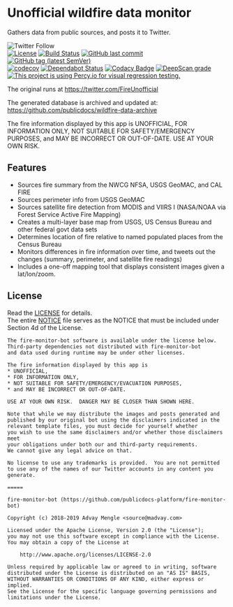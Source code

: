 # Unofficial wildfire data monitor
Gathers data from public sources, and posts it to Twitter.

![Twitter Follow](https://img.shields.io/twitter/follow/FireUnofficial.svg?style=social)  
[![License](https://img.shields.io/badge/License-Apache%202.0-blue.svg)](./LICENSE) [![Build Status](https://travis-ci.com/publicdocs-platform/fire-monitor-bot.svg?branch=master)](https://travis-ci.com/publicdocs-platform/fire-monitor-bot) [![GitHub last commit](https://img.shields.io/github/last-commit/publicdocs-platform/fire-monitor-bot.svg)](https://github.com/publicdocs-platform/fire-monitor-bot/commits) [![GitHub tag (latest SemVer)](https://img.shields.io/github/tag/publicdocs-platform/fire-monitor-bot.svg)](https://github.com/publicdocs-platform/fire-monitor-bot/releases)  
[![codecov](https://codecov.io/gh/publicdocs-platform/fire-monitor-bot/branch/master/graph/badge.svg)](https://codecov.io/gh/publicdocs-platform/fire-monitor-bot) [![Dependabot Status](https://api.dependabot.com/badges/status?host=github&repo=publicdocs-platform/fire-monitor-bot)](https://dependabot.com) [![Codacy Badge](https://api.codacy.com/project/badge/Grade/f2d4cb425efd4ef58a5926f7b973ea58)](https://app.codacy.com/app/publicdocs-platform/fire-monitor-bot?utm_source=github.com&utm_medium=referral&utm_content=publicdocs-platform/fire-monitor-bot&utm_campaign=Badge_Grade_Dashboard) [![DeepScan grade](https://deepscan.io/api/teams/4040/projects/5843/branches/46602/badge/grade.svg)](https://deepscan.io/dashboard#view=project&tid=4040&pid=5843&bid=46602) [![This project is using Percy.io for visual regression testing.](https://percy.io/static/images/percy-badge.svg)](https://percy.io/Public-Docs-Project/fire-monitor-bot)


The original runs at https://twitter.com/FireUnofficial

The generated database is archived and updated at: https://github.com/publicdocs/wildfire-data-archive

The fire information displayed by this app is UNOFFICIAL, FOR INFORMATION ONLY, 
NOT SUITABLE FOR SAFETY/EMERGENCY PURPOSES, 
and MAY BE INCORRECT OR OUT-OF-DATE. USE AT YOUR OWN RISK.


## Features

* Sources fire summary from the NWCG NFSA, USGS GeoMAC, and CAL FIRE
* Sources perimeter info from USGS GeoMAC
* Sources satellite fire detection from MODIS and VIIRS I (NASA/NOAA via Forest Service Active Fire Mapping)
* Creates a multi-layer base map from USGS, US Census Bureau and other federal govt data sets
* Determines location of fire relative to named populated places from the Census Bureau
* Monitors differences in fire information over time, and tweets out the changes (summary, perimeter, and satellite fire readings)
* Includes a one-off mapping tool that displays consistent images given a lat/lon/zoom.


## License

Read the [LICENSE](LICENSE) for details.  
The entire [NOTICE](NOTICE) file serves as the NOTICE that must be included under
Section 4d of the License.

````
The fire-monitor-bot software is available under the license below.
Third-party dependencies not distributed with fire-monitor-bot
and data used during runtime may be under other licenses.

The fire information displayed by this app is
* UNOFFICIAL,
* FOR INFORMATION ONLY, 
* NOT SUITABLE FOR SAFETY/EMERGENCY/EVACUATION PURPOSES, 
* and MAY BE INCORRECT OR OUT-OF-DATE.

USE AT YOUR OWN RISK.  DANGER MAY BE CLOSER THAN SHOWN HERE.

Note that while we may distribute the images and posts generated and
published by our original bot using the disclaimers indicated in the
relevant template files, you must decide for yourself whether
you wish to use the same disclaimers and/or whether those disclaimers meet
your obligations under both our and third-party requirements.
We cannot give any legal advice on that.

No license to use any trademarks is provided.  You are not permitted
to use any of the names of our Twitter accounts in any content you
generate.

=====

fire-monitor-bot (https://github.com/publicdocs-platform/fire-monitor-bot)

Copyright (c) 2018-2019 Advay Mengle <source@madvay.com>

Licensed under the Apache License, Version 2.0 (the "License");
you may not use this software except in compliance with the License.
You may obtain a copy of the License at

    http://www.apache.org/licenses/LICENSE-2.0

Unless required by applicable law or agreed to in writing, software
distributed under the License is distributed on an "AS IS" BASIS,
WITHOUT WARRANTIES OR CONDITIONS OF ANY KIND, either express or implied.
See the License for the specific language governing permissions and
limitations under the License.
````
